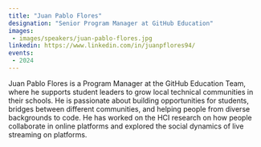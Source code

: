 ```yaml
---
title: "Juan Pablo Flores"
designation: "Senior Program Manager at GitHub Education"
images:
 - images/speakers/juan-pablo-flores.jpg
linkedin: https://www.linkedin.com/in/juanpflores94/
events:
 - 2024
---
```


Juan Pablo Flores is a Program Manager at the GitHub Education Team, where he supports student leaders to grow local technical communities in their schools. He is passionate about building opportunities for students, bridges between different communities, and helping people from diverse backgrounds to code. He has worked on the HCI research on how people collaborate in online platforms and explored the social dynamics of live streaming on platforms.